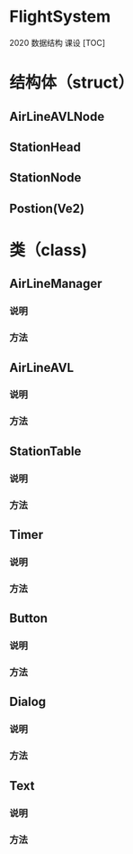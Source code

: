 # FlightSystem
 2020 数据结构 课设
[TOC]
# 结构体（struct）
## AirLineAVLNode
## StationHead
## StationNode
## Postion(Ve2)
# 类（class)
## AirLineManager
### 说明
### 方法
## AirLineAVL
### 说明
### 方法
## StationTable
### 说明
### 方法
## Timer
### 说明
### 方法
## Button
### 说明
### 方法
## Dialog
### 说明
### 方法
## Text
### 说明
### 方法